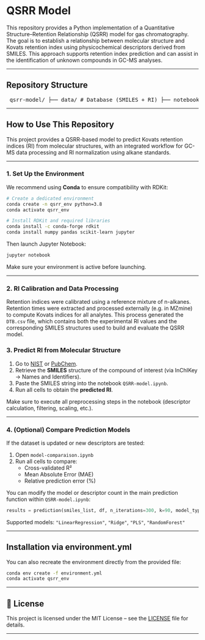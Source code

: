 ﻿# QSRR Model

This repository provides a Python implementation of a Quantitative Structure–Retention Relationship (QSRR) model for gas chromatography. The goal is to establish a relationship between molecular structure and Kovats retention index using physicochemical descriptors derived from SMILES. This approach supports retention index prediction and can assist in the identification of unknown compounds in GC-MS analyses.

---

## Repository Structure
<pre> qsrr-model/ ├── data/ # Database (SMILES + RI) ├── notebooks/ # Jupyter notebooks for training, prediction, comparison ├── src/ # Python scripts (model functions, utilities) ├── environment.yml # Conda environment file ├── README.md # Project documentation ├── LICENSE # Project license (MIT) └── .gitignore # Files/folders ignored by Git </pre>


---

## How to Use This Repository

This project provides a QSRR-based model to predict Kovats retention indices (RI) from molecular structures, with an integrated workflow for GC-MS data processing and RI normalization using alkane standards.

---

### 1. Set Up the Environment

We recommend using **Conda** to ensure compatibility with RDKit:

```bash
# Create a dedicated environment
conda create -n qsrr_env python=3.8
conda activate qsrr_env

# Install RDKit and required libraries
conda install -c conda-forge rdkit
conda install numpy pandas scikit-learn jupyter
```

Then launch Jupyter Notebook:

```bash
jupyter notebook
```

Make sure your environment is active before launching.

---

### 2. RI Calibration and Data Processing
Retention indices were calibrated using a reference mixture of n-alkanes. Retention times were extracted and processed externally (e.g. in MZmine) to compute Kovats indices for all analytes. This process generated the `DTB.csv` file, which contains both the experimental RI values and the corresponding SMILES structures used to build and evaluate the QSRR model. 

### 3. Predict RI from Molecular Structure

1. Go to [NIST](https://webbook.nist.gov/chemistry/) or [PubChem](https://pubchem.ncbi.nlm.nih.gov/).
2. Retrieve the **SMILES** structure of the compound of interest (via InChIKey → Names and Identifiers).
3. Paste the SMILES string into the notebook `QSRR-model.ipynb`.
4. Run all cells to obtain the **predicted RI**.

Make sure to execute all preprocessing steps in the notebook (descriptor calculation, filtering, scaling, etc.).

---

### 4. (Optional) Compare Prediction Models

If the dataset is updated or new descriptors are tested:

1. Open `model-comparaison.ipynb`
2. Run all cells to compare:
   - Cross-validated R²
   - Mean Absolute Error (MAE)
   - Relative prediction error (%)

You can modify the model or descriptor count in the main prediction function within `QSRR-model.ipynb`:

```python
results = prediction(smiles_list, df, n_iterations=300, k=90, model_type="Ridge")
```

Supported models: `"LinearRegression"`, `"Ridge"`, `"PLS"`, `"RandomForest"`

---

## Installation via environment.yml

You can also recreate the environment directly from the provided file:

```bash
conda env create -f environment.yml
conda activate qsrr_env
```

---

## 📄 License

This project is licensed under the MIT License – see the [LICENSE](LICENSE) file for details.

---



